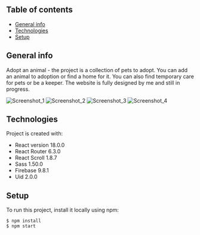 ## Table of contents

- [General info](#general-info)
- [Technologies](#technologies)
- [Setup](#setup)

## General info

Adopt an animal - the project is a collection of pets to adopt. You can add an animal to adoption or find a home for it. You can also find temporary care for pets or be a keeper. The website is fully designed by me and still in progress.

![Screenshot_1](../adopt-an-animal/src/assets/web_screenshot_1.pngassets/web_screenshot_1.png)
![Screenshot_2](../adopt-an-animal/src/assets/web_screenshot_1.pngassets/web_screenshot_2.png)
![Screenshot_3](../adopt-an-animal/src/assets/web_screenshot_1.pngassets/web_screenshot_3.png)
![Screenshot_4](../adopt-an-animal/src/assets/web_screenshot_1.pngassets/web_screenshot_4.png)

## Technologies

Project is created with:

- React version 18.0.0
- React Router 6.3.0
- React Scroll 1.8.7
- Sass 1.50.0
- Firebase 9.8.1
- Uid 2.0.0

## Setup

To run this project, install it locally using npm:

```
$ npm install
$ npm start
```
